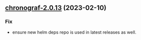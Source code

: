 

## [chronograf-2.0.13](https://github.com/truecharts/charts/compare/chronograf-2.0.12...chronograf-2.0.13) (2023-02-10)

### Fix

- ensure new helm deps repo is used in latest releases as well.
  
  